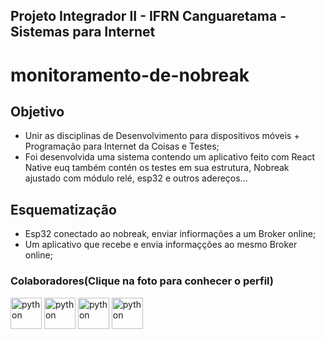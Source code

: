 ## Projeto Integrador II - IFRN Canguaretama - Sistemas para Internet
# monitoramento-de-nobreak

## Objetivo
- Unir as disciplinas de Desenvolvimento para dispositivos móveis + Programação para Internet da Coisas e Testes;
- Foi desenvolvida uma sistema contendo um aplicativo feito com React Native euq também contén os testes em sua estrutura, Nobreak ajustado com módulo relé, esp32 e  outros adereços...

## Esquematização
- Esp32 conectado ao nobreak, enviar infiormações a um Broker online;
- Um aplicativo que recebe e envia informaçções ao mesmo Broker online;




### Colaboradores(Clique na foto para conhecer o perfil)  
<a href='https://github.com/Euflazino'><img width="50px" height="50px" src="https://avatars.githubusercontent.com/u/90802929?s=100&v=4" title="python"></a>
<a href='https://github.com/Edsondomngos'><img width="50px" height="50px" src="https://avatars.githubusercontent.com/u/19561498?s=64&v=4" title="python"></a>
<a href='https://github.com/Byanna13'><img width="50px" height="50px" src="https://avatars.githubusercontent.com/u/89141419?s=100&v=4" title="python"></a>
<a href='https://github.com/OzieleOliveira'><img width="50px" height="50px" src="https://avatars.githubusercontent.com/u/100812251?s=100&v=4" title="python"></a>
